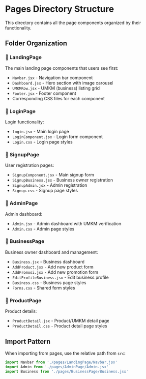 # Pages Directory Structure

This directory contains all the page components organized by their functionality.

## Folder Organization

### 📁 LandingPage
The main landing page components that users see first:
- `Navbar.jsx` - Navigation bar component
- `Dashboard.jsx` - Hero section with image carousel
- `UMKMRow.jsx` - UMKM (business) listing grid
- `Footer.jsx` - Footer component
- Corresponding CSS files for each component

### 📁 LoginPage
Login functionality:
- `login.jsx` - Main login page
- `LoginComponent.jsx` - Login form component
- `Login.css` - Login page styles

### 📁 SignupPage
User registration pages:
- `SignupComponent.jsx` - Main signup form
- `SignupBusiness.jsx` - Business owner registration
- `SignupAdmin.jsx` - Admin registration
- `Signup.css` - Signup page styles

### 📁 AdminPage
Admin dashboard:
- `Admin.jsx` - Admin dashboard with UMKM verification
- `Admin.css` - Admin page styles

### 📁 BusinessPage
Business owner dashboard and management:
- `Business.jsx` - Business dashboard
- `AddProduct.jsx` - Add new product form
- `AddPromosi.jsx` - Add new promotion form
- `EditProfileBusiness.jsx` - Edit business profile
- `Business.css` - Business page styles
- `Forms.css` - Shared form styles

### 📁 ProductPage
Product details:
- `ProductDetail.jsx` - Product/UMKM detail page
- `ProductDetail.css` - Product detail page styles

## Import Pattern

When importing from pages, use the relative path from `src`:

```javascript
import Navbar from './pages/LandingPage/Navbar.jsx'
import Admin from './pages/AdminPage/Admin.jsx'
import Business from './pages/BusinessPage/Business.jsx'
```
